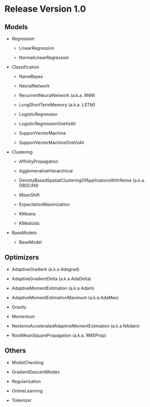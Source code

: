 # Release Version 1.0

## Models

* Regression
  
  * LinearRegression
    
  * NormalLinearRegression
    
* Classification
  
  * NaiveBayes
    
  * NeuralNetwork
    
  * RecurrentNeuralNetwork (a.k.a. RNN)
    
  * LongShortTermMemory (a.k.a. LSTM)
    
  * LogisticRegression
    
  * LogisticRegressionOneVsAll
    
  * SupportVectorMachine
    
  * SupportVectorMachineOneVsAll
    
* Clustering
  
  * AffinityPropagation
    
  * AgglomerativeHierarchical
    
  * DensityBasedSpatialClusteringOfApplicationsWithNoise (a.k.a. DBSCAN)
    
  * MeanShift
    
  * ExpectationMaximization
    
  * KMeans
    
  * KMedoids
    
* BaseModels
  
  * BaseModel

## Optimizers

* AdaptiveGradient (a.k.a Adagrad)

* AdaptiveGradientDelta (a.k.a AdaDelta)

* AdaptiveMomentEstimation (a.k.a Adam)

* AdaptiveMomentEstimationMaximum (a.k.a AdaMax)

* Gravity

* Momentum

* NesterovAcceleratedAdaptiveMomentEstimation (a.k.a NAdam)

* RootMeanSquarePropagation (a.k.a. RMSProp)

## Others

* ModelChecking

* GradientDescentModes

* Regularization

* OnlineLearning

* Tokenizer
